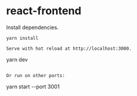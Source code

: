 # react-frontend

Install dependencies.
```
yarn install

Serve with hot reload at http://localhost:3000.
```
yarn dev
```

Or run on other ports:
```
yarn start --port 3001
```
